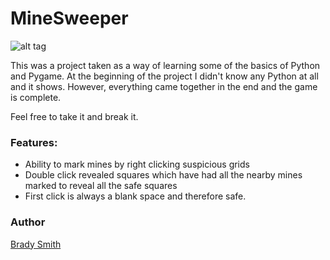 MineSweeper
===========

![alt tag](http://i.imgur.com/pA1JUkp.png?1)

This was a project taken as a way of learning some of the basics of Python and Pygame. At the beginning of the project I didn't know any Python at all and it shows. However, everything came together in the end and the game is complete.

Feel free to take it and break it.

### Features:

- Ability to mark mines by right clicking suspicious grids
- Double click revealed squares which have had all the nearby mines marked to reveal all the safe squares
- First click is always a blank space and therefore safe.

### Author
[Brady Smith](https://github.com/BradySmith")

